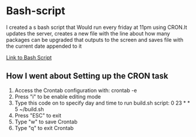 # Bash-script

<p>I created a s bash script that Would run every friday at 11pm using CRON.It updates the server,
  creates a new file with the line about how many packages can be upgraded
  that outputs to the screen and saves file with the current date appended to it </p>
 
 [Link to Bash Script](main/build.sh)



## How I went about Setting up the CRON task

1) Access the Crontab configuration with: crontab -e
2) Press "i" to be enable editing mode
3) Type this code on to specify day and time to run build.sh script: 0 23 * * 5  ~/build.sh
4) Press "ESC" to exit
5) Type "w" to save Crontab
6) Type "q" to exit Crontab
